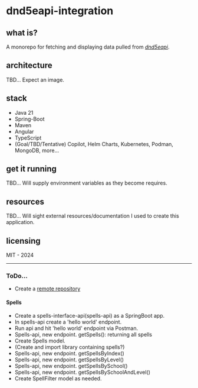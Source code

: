 # dnd5eapi-integration
## what is?
A monorepo for fetching and displaying data pulled from [_dnd5eapi_](https://5e-bits.github.io/docs/api).
## architecture 
TBD... Expect an image.
## stack
- Java 21
- Spring-Boot
- Maven
- Angular
- TypeScript
- (Goal/TBD/Tentative) Copilot, Helm Charts, Kubernetes, Podman, MongoDB, more...

## get it running
TBD... Will supply environment variables as they become requires.
## resources
TBD... Will sight external resources/documentation I used to create this application.
## licensing
MIT - 2024

---

### ToDo...
- Create a [remote repository](https://github.com/jorganization/dnd5eapi-integration?tab=readme-ov-file)
#### Spells
- Create a spells-interface-api(spells-api) as a SpringBoot app.
- In spells-api create a 'hello world' endpoint.
- Run api and hit 'hello world' endpoint via Postman.
- Spells-api, new endpoint. getSpells(): returning all spells
- Create Spells model.
- (Create and import library containing spells?)
- Spells-api, new endpoint. getSpellsByIndex()
- Spells-api, new endpoint. getSpellsByLevel()
- Spells-api, new endpoint. getSpellsBySchool()
- Spells-api, new endpoint. getSpellsBySchoolAndLevel()
- Create SpellFilter model as needed.

